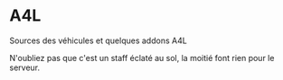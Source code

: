 # A4L
Sources des véhicules et quelques addons A4L

N'oubliez pas que c'est un staff éclaté au sol, la moitié font rien pour le serveur.
